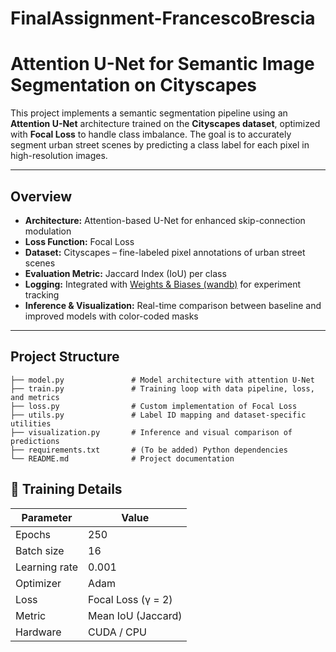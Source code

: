 # FinalAssignment-FrancescoBrescia

# Attention U-Net for Semantic Image Segmentation on Cityscapes

This project implements a semantic segmentation pipeline using an **Attention U-Net** architecture trained on the **Cityscapes dataset**, optimized with **Focal Loss** to handle class imbalance. The goal is to accurately segment urban street scenes by predicting a class label for each pixel in high-resolution images.

---

## Overview

- **Architecture:** Attention-based U-Net for enhanced skip-connection modulation
- **Loss Function:** Focal Loss
- **Dataset:** Cityscapes – fine-labeled pixel annotations of urban street scenes
- **Evaluation Metric:** Jaccard Index (IoU) per class
- **Logging:** Integrated with [Weights & Biases (wandb)](https://wandb.ai) for experiment tracking
- **Inference & Visualization:** Real-time comparison between baseline and improved models with color-coded masks

---

## Project Structure

```
├── model.py               # Model architecture with attention U-Net
├── train.py               # Training loop with data pipeline, loss, and metrics
├── loss.py                # Custom implementation of Focal Loss
├── utils.py               # Label ID mapping and dataset-specific utilities
├── visualization.py       # Inference and visual comparison of predictions
├── requirements.txt       # (To be added) Python dependencies
└── README.md              # Project documentation
```

## 🧪 Training Details

| Parameter        | Value              |
|------------------|--------------------|
| Epochs           | 250                |
| Batch size       | 16                 |
| Learning rate    | 0.001              |
| Optimizer        | Adam               |
| Loss             | Focal Loss (γ = 2) |
| Metric           | Mean IoU (Jaccard) |
| Hardware         | CUDA / CPU         |